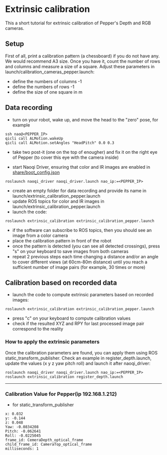 # Extrinsic calibration

This a short tutorial for extrinsic calibration of Pepper's Depth and RGB cameras.

## Setup

First of all, print a calibration pattern (a chessboard) if you do not have any. We would recommend A3 size. Once you have it, count the number of rows and columns and measure a size of a square. Adjust these parameters in launch/calibration_cameras_pepper.launch:
* define the numbers of columns -1
* define the numbers of rows -1 
* define the size of one square in m

## Data recording

* turn on your robot, wake up, and move the head to the "zero" pose, for example
```
ssh nao@<PEPPER_IP>
qicli call ALMotion.wakeUp
qicli call ALMotion.setAngles "HeadPitch" 0.0 0.3
```

* take two post-it (one on the top of enougher) and fix it on the right eye of Pepper (to cover this eye with the camera inside)

* start Naoqi Driver, ensuring that color and IR images are enabled in [share/boot_config.json](http://protolab.aldebaran.com:9000/mummer/naoqi_driver/blob/master/share/boot_config.json)
```
roslaunch naoqi_driver naoqi_driver.launch nao_ip:=<PEPPER_IP>
```

* create an empty folder for data recording and provide its name in launch/extrinsic_calibration_pepper.launch
* update ROS topics for color and IR images in launch/extrinsic_calibration_pepper.launch
* launch the code:
```
roslaunch extrinsic_calibration extrinsic_calibration_pepper.launch
```

* if the software can subscribe to ROS topics, then you should see an image from a color camera
* place the calibration pattern in front of the robot
* once the pattern is detected (you can see all detected crossings), press "s" on your keyboard to save images from both cameras
* repeat 2 previous steps each time changing a distance and/or an angle to cover different views (at 60cm-80m distance) until you reach a sufficient number of image pairs (for example, 30 times or more)

## Calibration based on recorded data
* launch the code to compute extrinsic parameters based on recorded images:
```
roslaunch extrinsic_calibration extrinsic_calibration_pepper.launch
```

* press "c" on your keyboard to compute calibration values
* check if the resulted XYZ and RPY for last processed image pair correspond to the reality

### How to apply the extrinsic parameters

Once the calibration parameters are found, you can apply them using ROS static_transform_publisher. Check an example in register_depth.launch, update the values (x y z yaw pitch roll) and launch it after naoqi_driver:
```
roslaunch naoqi_driver naoqi_driver.launch nao_ip:=<PEPPER_IP>
roslaunch extrinsic_calibration register_depth.launch
```

-------------------

### Calibration Value for Pepper(ip 192.168.1.212)
* for static_transform_publisher
```
x: 0.032
y: -0.144
z: 0.048
Yaw: -0.0834208
Pitch: -0.062641
Roll: -0.0225045
frame_id: CemeraDepth_optical_frame
child_frame_id: CameraTop_optical_frame
milliseconds: 1
```
